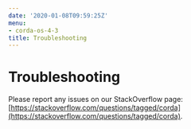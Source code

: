 ```yaml
---
date: '2020-01-08T09:59:25Z'
menu:
- corda-os-4-3
title: Troubleshooting
---
```



# Troubleshooting

Please report any issues on our StackOverflow page: [https://stackoverflow.com/questions/tagged/corda](https://stackoverflow.com/questions/tagged/corda).


